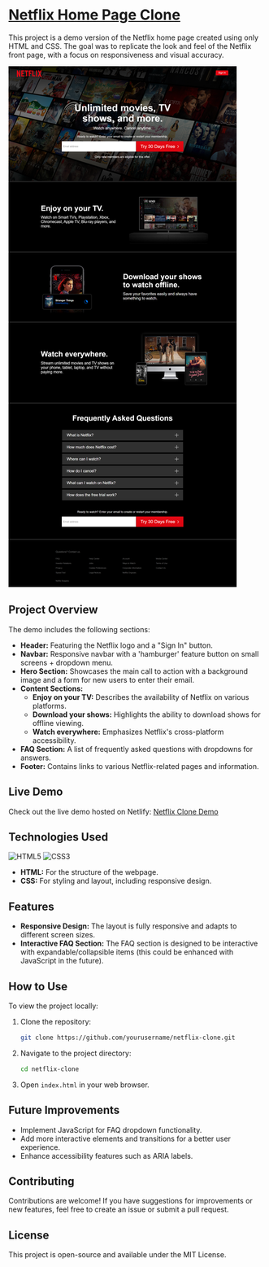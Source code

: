 # [Netflix Home Page Clone](https://movies-website-al-badarin.netlify.app/)

This project is a demo version of the Netflix home page created using only HTML and CSS. The goal was to replicate the look and feel of the Netflix front page, with a focus on responsiveness and visual accuracy.

![Desktop Screenshot](screenshot.png)

## Project Overview

The demo includes the following sections:

- **Header:** Featuring the Netflix logo and a "Sign In" button.
- **Navbar:** Responsive navbar with a 'hamburger' feature button on small screens + dropdown menu.
- **Hero Section:** Showcases the main call to action with a background image and a form for new users to enter their email.
- **Content Sections:**
  - **Enjoy on your TV:** Describes the availability of Netflix on various platforms.
  - **Download your shows:** Highlights the ability to download shows for offline viewing.
  - **Watch everywhere:** Emphasizes Netflix's cross-platform accessibility.
- **FAQ Section:** A list of frequently asked questions with dropdowns for answers.
- **Footer:** Contains links to various Netflix-related pages and information.

## Live Demo

Check out the live demo hosted on Netlify: [Netflix Clone Demo](https://movies-website-al-badarin.netlify.app/)

## Technologies Used

<p>
  <img src="https://img.icons8.com/color/48/000000/html-5.png" alt="HTML5" />
  <img src="https://img.icons8.com/color/48/000000/css3.png" alt="CSS3" />
</p>

- **HTML:** For the structure of the webpage.
- **CSS:** For styling and layout, including responsive design.

## Features

- **Responsive Design:** The layout is fully responsive and adapts to different screen sizes.
- **Interactive FAQ Section:** The FAQ section is designed to be interactive with expandable/collapsible items (this could be enhanced with JavaScript in the future).

## How to Use

To view the project locally:

1. Clone the repository:

   ```bash
   git clone https://github.com/yourusername/netflix-clone.git
   ```

2. Navigate to the project directory:

   ```bash
   cd netflix-clone
   ```

3. Open `index.html` in your web browser.

## Future Improvements

- Implement JavaScript for FAQ dropdown functionality.
- Add more interactive elements and transitions for a better user experience.
- Enhance accessibility features such as ARIA labels.

## Contributing

Contributions are welcome! If you have suggestions for improvements or new features, feel free to create an issue or submit a pull request.

## License

This project is open-source and available under the MIT License.
